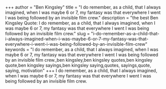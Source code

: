 +++
author = "Ben Kingsley"
title = "I do remember, as a child, that I always imagined, when I was maybe 6 or 7, my fantasy was that everywhere I went I was being followed by an invisible film crew."
description = "the best Ben Kingsley Quote: I do remember, as a child, that I always imagined, when I was maybe 6 or 7, my fantasy was that everywhere I went I was being followed by an invisible film crew."
slug = "i-do-remember-as-a-child-that-i-always-imagined-when-i-was-maybe-6-or-7-my-fantasy-was-that-everywhere-i-went-i-was-being-followed-by-an-invisible-film-crew"
keywords = "I do remember, as a child, that I always imagined, when I was maybe 6 or 7, my fantasy was that everywhere I went I was being followed by an invisible film crew.,ben kingsley,ben kingsley quotes,ben kingsley quote,ben kingsley sayings,ben kingsley saying,quotes, sayings,quote, saying, motivation"
+++
I do remember, as a child, that I always imagined, when I was maybe 6 or 7, my fantasy was that everywhere I went I was being followed by an invisible film crew.
